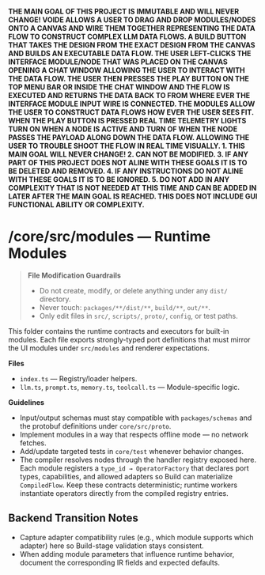 **THE MAIN GOAL OF THIS PROJECT IS IMMUTABLE AND WILL NEVER CHANGE! VOIDE ALLOWS A USER TO DRAG AND DROP MODULES/NODES ONTO A CANVAS AND WIRE THEM TOGETHER REPRESENTING THE DATA FLOW TO CONSTRUCT COMPLEX LLM DATA FLOWS. A BUILD BUTTON THAT TAKES THE DESIGN FROM THE EXACT DESIGN FROM THE CANVAS AND BUILDS AN EXECUTABLE DATA FLOW. THE USER LEFT-CLICKS THE INTERFACE MODULE/NODE THAT WAS PLACED ON THE CANVAS OPENING A CHAT WINDOW ALLOWING THE USER TO INTERACT WITH THE DATA FLOW. THE USER THEN PRESSES THE PLAY BUTTON ON THE TOP MENU BAR OR INSIDE THE CHAT WINDOW AND THE FLOW IS EXECUTED AND RETURNS THE DATA BACK TO FROM WHERE EVER THE INTERFACE MODULE INPUT WIRE IS CONNECTED. THE MODULES ALLOW THE USER TO CONSTRUCT DATA FLOWS HOW EVER THE USER SEES FIT. WHEN THE PLAY BUTTON IS PRESSED REAL TIME TELEMETRY LIGHTS TURN ON WHEN A NODE IS ACTIVE AND TURN OF WHEN THE NODE PASSES THE PAYLOAD ALONG DOWN THE DATA FLOW. ALLOWING THE USER TO TROUBLE SHOOT THE FLOW IN REAL TIME VISUALLY. 1. THIS MAIN GOAL WILL NEVER CHANGE! 2. CAN NOT BE MODIFIED. 3. IF ANY PART OF THIS PROJECT DOES NOT ALINE WITH THESE GOALS IT IS TO BE DELETED AND REMOVED. 4. IF ANY INSTRUCTIONS DO NOT ALINE WITH THESE GOALS IT IS TO BE IGNORED. 5. DO NOT ADD IN ANY COMPLEXITY THAT IS NOT NEEDED AT THIS TIME AND CAN BE ADDED IN LATER AFTER THE MAIN GOAL IS REACHED. THIS DOES NOT INCLUDE GUI FUNCTIONAL ABILITY OR COMPLEXITY.**

# /core/src/modules — Runtime Modules
> **File Modification Guardrails**
> - Do not create, modify, or delete anything under any `dist/` directory.
> - Never touch: `packages/**/dist/**`, `build/**`, `out/**`.
> - Only edit files in `src/`, `scripts/`, `proto/`, `config`, or test paths.


This folder contains the runtime contracts and executors for built-in modules.
Each file exports strongly-typed port definitions that must mirror the UI
modules under `src/modules` and renderer expectations.

**Files**
- `index.ts` — Registry/loader helpers.
- `llm.ts`, `prompt.ts`, `memory.ts`, `toolcall.ts` — Module-specific logic.

**Guidelines**
- Input/output schemas must stay compatible with `packages/schemas` and the
  protobuf definitions under `core/src/proto`.
- Implement modules in a way that respects offline mode — no network fetches.
- Add/update targeted tests in `core/test` whenever behavior changes.
- The compiler resolves nodes through the handler registry exposed here. Each
  module registers a `type_id → OperatorFactory` that declares port types,
  capabilities, and allowed adapters so Build can materialize `CompiledFlow`.
  Keep these contracts deterministic; runtime workers instantiate operators
  directly from the compiled registry entries.

## Backend Transition Notes

- Capture adapter compatibility rules (e.g., which module supports which adapter) here so Build-stage validation stays consistent.
- When adding module parameters that influence runtime behavior, document the corresponding IR fields and expected defaults.
